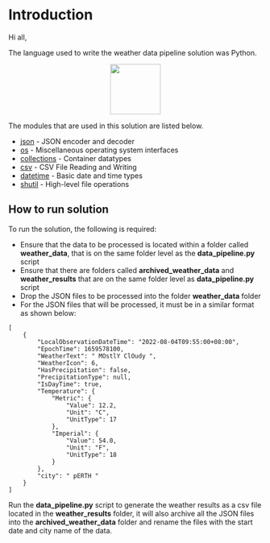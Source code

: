 # Introduction

Hi all,

The language used to write the weather data pipeline solution was Python.
<div id="header" align="center">
  <img src="https://media0.giphy.com/media/KAq5w47R9rmTuvWOWa/giphy.gif" width="100"/>
</div>

The modules that are used in this solution are listed below.
- [json](https://docs.python.org/3/library/json.html) - JSON encoder and decoder
- [os](https://docs.python.org/3/library/os.html) - Miscellaneous operating system interfaces
- [collections](https://docs.python.org/3/library/collections.html) - Container datatypes
- [csv](https://docs.python.org/3/library/csv.html) - CSV File Reading and Writing
- [datetime](https://docs.python.org/3/library/datetime.html) - Basic date and time types
- [shutil](https://docs.python.org/3/library/shutil.html) - High-level file operations

## How to run solution
To run the solution, the following is required:
- Ensure that the data to be processed is located within a folder called **weather_data**, that is on the same folder level as the **data_pipeline.py** script
- Ensure that there are folders called **archived_weather_data** and **weather_results** that are on the same folder level as **data_pipeline.py** script
- Drop the JSON files to be processed into the folder **weather_data** folder
- For the JSON files that will be processed, it must be in a similar format as shown below:
```
[
    {
        "LocalObservationDateTime": "2022-08-04T09:55:00+08:00",
        "EpochTime": 1659578100,
        "WeatherText": " MOstlY ClOudy ",
        "WeatherIcon": 6,
        "HasPrecipitation": false,
        "PrecipitationType": null,
        "IsDayTime": true,
        "Temperature": {
            "Metric": {
                "Value": 12.2,
                "Unit": "C",
                "UnitType": 17
            },
            "Imperial": {
                "Value": 54.0,
                "Unit": "F",
                "UnitType": 18
            }
        },
        "city": " pERTH "
    }
]
```
Run the **data_pipeline.py** script to generate the weather results as a csv file located in the **weather_results** folder, it will also archive all the JSON files into the **archived_weather_data** folder and rename the files with the start date and city name of the data.